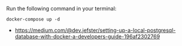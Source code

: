 Run the following command in your terminal:

```
docker-compose up -d
```

- https://medium.com/@dev.jefster/setting-up-a-local-postgresql-database-with-docker-a-developers-guide-196af2302769